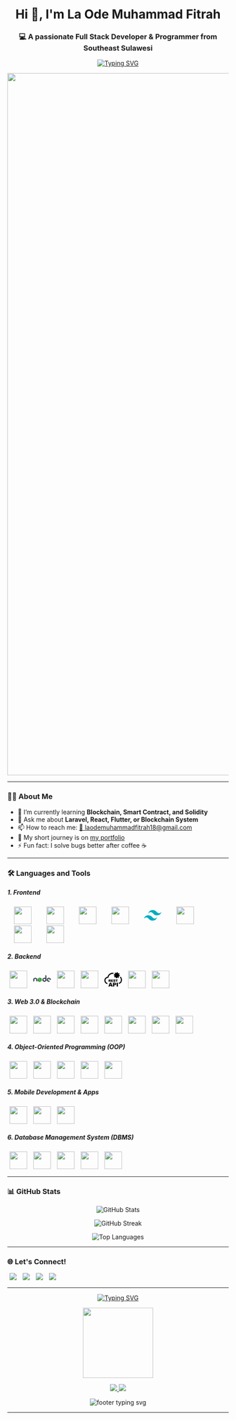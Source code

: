 <!-- Profil Header -->
<h1 align="center">Hi 👋, I'm La Ode Muhammad Fitrah</h1>
<h3 align="center">💻 A passionate Full Stack Developer & Programmer from Southeast Sulawesi</h3>

<!-- Animasi Typing -->
<p align="center">
  <a href="https://github.com/your-username">
    <img src="https://readme-typing-svg.herokuapp.com?color=00ADB5&size=22&center=true&vCenter=true&width=500&lines=Code.+Commit.+Repeat.;Love+for+Clean+Code.;Always+Learning+Something+New." alt="Typing SVG" />
  </a>
</p>

<p align="center">
  <img src="https://media.licdn.com/dms/image/v2/C5112AQH5xKgSmSDkEA/article-cover_image-shrink_600_2000/article-cover_image-shrink_600_2000/0/1580110451615?e=2147483647&v=beta&t=em_icERHsCrjO6yMdtgcC3pXci5LDFI5zRe1yZ3w_0k" alt="Bitcoin Animation" width="1600"/>
</p>

---

### 👨‍💻 About Me

- 🌱 I’m currently learning **Blockchain, Smart Contract, and Solidity**
- 💬 Ask me about **Laravel, React, Flutter, or Blockchain System**
- 📫 How to reach me: [📧 laodemuhammadfitrah18@gmail.com](https://mail.google.com/mail/?view=cm&fs=1&to=laodemuhammadfitrah18@gmail.com)
- 📝 My short journey is on [my portfolio](https://your-blog.com)
- ⚡ Fun fact: I solve bugs better after coffee ☕

---

### 🛠️ Languages and Tools

<!-- Frontend -->
<h5>1. Frontend</h5>
<p align="left">
  <img src="https://cdn.jsdelivr.net/gh/devicons/devicon/icons/html5/html5-original.svg" width="40" height="40" style="margin: 0 15px;"/>
  <img src="https://cdn.jsdelivr.net/gh/devicons/devicon/icons/css3/css3-original.svg" width="40" height="40" style="margin: 0 15px;"/>
  <img src="https://cdn.jsdelivr.net/gh/devicons/devicon/icons/javascript/javascript-original.svg" width="40" height="40" style="margin: 0 15px;"/>
  <img src="https://cdn.jsdelivr.net/gh/devicons/devicon/icons/bootstrap/bootstrap-original.svg" width="40" height="40"style="margin: 0 15px;"/>
  <svg xmlns="http://www.w3.org/2000/svg" x="0px" y="0px" width="40" height="40" style="margin: 0 15px;" viewBox="0 0 48 48"><path fill="#00acc1" d="M24,9.604c-6.4,0-10.4,3.199-12,9.597c2.4-3.199,5.2-4.398,8.4-3.599 c1.826,0.456,3.131,1.781,4.576,3.247C27.328,21.236,30.051,24,36,24c6.4,0,10.4-3.199,12-9.598c-2.4,3.199-5.2,4.399-8.4,3.6 c-1.825-0.456-3.13-1.781-4.575-3.247C32.672,12.367,29.948,9.604,24,9.604L24,9.604z M12,24c-6.4,0-10.4,3.199-12,9.598 c2.4-3.199,5.2-4.399,8.4-3.599c1.825,0.457,3.13,1.781,4.575,3.246c2.353,2.388,5.077,5.152,11.025,5.152 c6.4,0,10.4-3.199,12-9.598c-2.4,3.199-5.2,4.399-8.4,3.599c-1.826-0.456-3.131-1.781-4.576-3.246C20.672,26.764,17.949,24,12,24 L12,24z"></path></svg>
  <img src="https://cdn.jsdelivr.net/gh/devicons/devicon/icons/vuejs/vuejs-original.svg" width="40" height="40" style="margin: 0 15px;"/>
  <img src="https://cdn.jsdelivr.net/gh/devicons/devicon/icons/react/react-original.svg" width="40" height="40" style="margin: 0 15px;"/>
  <img src="https://cdn.jsdelivr.net/gh/devicons/devicon/icons/nextjs/nextjs-original.svg" width="40" height="40" style="margin: 0 15px;"/>
</p>

<!-- Backend -->
<h5>2. Backend</h5>
<p align="left">
  <img src="https://cdn.jsdelivr.net/gh/devicons/devicon/icons/php/php-original.svg" width="40" height="40" style="margin: 0 5px;"/>
  <svg xmlns="http://www.w3.org/2000/svg" x="0px" y="0px" width="40" height="40" style="margin: 0 5px;" viewBox="0 0 48 48"><path fill="#388e3c" d="M17.204 19.122l-4.907 2.715C12.113 21.938 12 22.126 12 22.329v5.433c0 .203.113.39.297.492l4.908 2.717c.183.101.41.101.593 0l4.907-2.717C22.887 28.152 23 27.965 23 27.762v-5.433c0-.203-.113-.39-.297-.492l-4.906-2.715c-.092-.051-.195-.076-.297-.076-.103 0-.205.025-.297.076M42.451 24.013l-.818.452c-.031.017-.049.048-.049.082v.906c0 .034.019.065.049.082l.818.453c.031.017.068.017.099 0l.818-.453c.03-.017.049-.048.049-.082v-.906c0-.034-.019-.065-.05-.082l-.818-.452C42.534 24.004 42.517 24 42.5 24S42.466 24.004 42.451 24.013"></path><path fill="#37474f" d="M35.751,13.364l-2.389-1.333c-0.075-0.042-0.167-0.041-0.241,0.003 c-0.074,0.044-0.12,0.123-0.12,0.209L33,20.295l-2.203-1.219C30.705,19.025,30.602,19,30.5,19c-0.102,0-0.205,0.025-0.297,0.076 h0.001l-4.907,2.715C25.113,21.892,25,22.08,25,22.282v5.433c0,0.203,0.113,0.39,0.297,0.492l4.908,2.717 c0.183,0.101,0.41,0.101,0.593,0l4.907-2.717C35.887,28.106,36,27.918,36,27.715V13.788C36,13.612,35.904,13.45,35.751,13.364z M32.866,26.458l-2.23,1.235c-0.083,0.046-0.186,0.046-0.269,0l-2.231-1.235C28.051,26.412,28,26.326,28,26.234v-2.47 c0-0.092,0.051-0.177,0.135-0.224l2.231-1.234h-0.001c0.042-0.023,0.088-0.034,0.135-0.034c0.047,0,0.093,0.012,0.135,0.034 l2.23,1.234C32.949,23.587,33,23.673,33,23.765v2.47C33,26.326,32.949,26.412,32.866,26.458z"></path><path fill="#2e7d32" d="M17.204,19.122L12,27.762c0,0.203,0.113,0.39,0.297,0.492l4.908,2.717 c0.183,0.101,0.41,0.101,0.593,0L23,22.329c0-0.203-0.113-0.39-0.297-0.492l-4.906-2.715c-0.092-0.051-0.195-0.076-0.297-0.076 c-0.103,0-0.205,0.025-0.297,0.076"></path><path fill="#4caf50" d="M17.204,19.122l-4.907,2.715C12.113,21.938,12,22.126,12,22.329l5.204,8.642 c0.183,0.101,0.41,0.101,0.593,0l4.907-2.717C22.887,28.152,23,27.965,23,27.762l-5.203-8.64c-0.092-0.051-0.195-0.076-0.297-0.076 c-0.103,0-0.205,0.025-0.297,0.076"></path><path fill="#37474f" d="M47.703 21.791l-4.906-2.715C42.705 19.025 42.602 19 42.5 19c-.102 0-.205.025-.297.076h.001l-4.907 2.715C37.114 21.892 37 22.084 37 22.294v5.411c0 .209.114.402.297.503l4.908 2.717c.184.102.409.102.593 0l2.263-1.253c.207-.115.206-.412-.002-.526l-4.924-2.687C40.052 26.412 40 26.325 40 26.231v-2.466c0-.092.05-.177.13-.221l2.235-1.236h-.001c.042-.023.088-.034.135-.034.047 0 .093.012.135.034l2.235 1.237c.08.044.13.129.13.221v2.012c0 .086.046.166.121.209.075.042.167.042.242-.001l2.398-1.393c.148-.086.24-.245.24-.417v-1.88C48 22.085 47.886 21.892 47.703 21.791zM10.703 21.791l-4.906-2.715C5.705 19.025 5.602 19 5.5 19c-.102 0-.205.025-.297.076h.001l-4.907 2.715C.114 21.892 0 22.084 0 22.294v7.465c0 .086.046.166.121.209.075.042.167.042.242-.001l2.398-1.393C2.909 28.488 3 28.329 3 28.157v-4.393c0-.092.05-.177.13-.221l2.235-1.236H5.365c.042-.023.088-.034.135-.034.047 0 .093.012.135.034l2.235 1.237C7.95 23.588 8 23.673 8 23.765v4.393c0 .172.091.331.24.417l2.398 1.393c.075.043.167.043.242.001C10.954 29.925 11 29.845 11 29.759v-7.464C11 22.085 10.886 21.892 10.703 21.791z"></path></svg>
  <img src="https://www.svgrepo.com/show/353985/laravel.svg" width="40" height="40" style="margin: 0 5px;"/>
  <img src="https://cdn.jsdelivr.net/gh/devicons/devicon/icons/codeigniter/codeigniter-plain.svg" width="40" height="40" style="margin: 0 5px;"/>
  <?xml version="1.0" encoding="utf-8"?><svg version="1.1" width="40" height="40" style="margin: 0 5px;" id="Layer_1" xmlns="http://www.w3.org/2000/svg" xmlns:xlink="http://www.w3.org/1999/xlink" x="0px" y="0px" viewBox="0 0 122.88 100.33" style="enable-background:new 0 0 122.88 100.33" xml:space="preserve"><style type="text/css"></style><g><path class="st0" d="M102.79,7.11l2.59,3.41c0.68,0.9,0.51,2.19-0.39,2.87l-2.75,2.09c0.5,1.33,0.82,2.75,0.95,4.2l3.13,0.43 c1.12,0.15,1.9,1.19,1.75,2.31l-0.58,4.25c-0.15,1.12-1.19,1.91-2.31,1.75l-3.42-0.47c-0.61,1.33-1.39,2.55-2.31,3.64l1.92,2.52 c0.68,0.9,0.5,2.19-0.4,2.87l-3.41,2.59c-0.9,0.68-2.19,0.5-2.87-0.39l-2.09-2.75c-1.34,0.5-2.75,0.82-4.21,0.95l-0.43,3.13 c-0.15,1.12-1.19,1.9-2.31,1.75l-4.25-0.58c-1.12-0.15-1.9-1.19-1.75-2.31l0.47-3.42c-1.32-0.61-2.55-1.39-3.64-2.3l-2.52,1.91 c-0.9,0.68-2.19,0.51-2.87-0.39l-2.59-3.41c-0.68-0.9-0.51-2.19,0.39-2.87l2.75-2.09c-0.5-1.34-0.82-2.75-0.95-4.2l-3.13-0.43 c-1.12-0.15-1.91-1.19-1.75-2.31l0.58-4.25c0.16-1.12,1.19-1.9,2.31-1.75l3.42,0.47c0.61-1.32,1.39-2.55,2.3-3.64l-1.91-2.52 C71.83,7.28,72,5.99,72.9,5.31l3.41-2.59c0.9-0.68,2.19-0.51,2.87,0.39l2.09,2.75c1.33-0.5,2.75-0.82,4.2-0.95l0.43-3.13 c0.15-1.12,1.19-1.91,2.31-1.76l4.25,0.58c1.12,0.15,1.91,1.19,1.75,2.31l-0.47,3.42c1.33,0.61,2.55,1.39,3.65,2.31l2.52-1.91 C100.81,6.04,102.1,6.21,102.79,7.11L102.79,7.11L102.79,7.11z M29.67,67.12v-16.5h8.5c1.58,0,2.78,0.13,3.61,0.41 c0.83,0.27,1.51,0.77,2.01,1.5c0.51,0.74,0.77,1.63,0.77,2.68c0,0.91-0.2,1.71-0.59,2.37c-0.39,0.67-0.93,1.21-1.61,1.62 c-0.43,0.26-1.03,0.48-1.79,0.65c0.61,0.21,1.05,0.4,1.32,0.61c0.19,0.14,0.46,0.43,0.81,0.87c0.35,0.44,0.59,0.79,0.71,1.03 l2.48,4.77h-5.76l-2.72-5.03c-0.35-0.65-0.65-1.08-0.92-1.27c-0.37-0.25-0.79-0.38-1.25-0.38h-0.45v6.68H29.67L29.67,67.12z M47.65,95.85h-9.52l-1.37,4.48h-8.58l10.23-27.19h9.2l10.19,27.19h-8.8L47.65,95.85L47.65,95.85z M45.87,89.96l-2.97-9.78 l-2.98,9.78H45.87L45.87,89.96z M59.78,73.14h13.98c3.05,0,5.33,0.72,6.84,2.17c1.51,1.45,2.27,3.52,2.27,6.19 c0,2.75-0.83,4.9-2.48,6.45c-1.65,1.55-4.18,2.32-7.57,2.32h-4.61v10.06h-8.43V73.14L59.78,73.14z M68.21,84.76h2.07 c1.63,0,2.78-0.28,3.44-0.85c0.66-0.56,0.99-1.29,0.99-2.16c0-0.85-0.29-1.58-0.86-2.17c-0.57-0.59-1.65-0.89-3.23-0.89h-2.41 V84.76L68.21,84.76z M86.27,73.14h8.43v27.19h-8.43V73.14L86.27,73.14z M34.79,57.32h2.15c0.23,0,0.68-0.08,1.35-0.23 c0.34-0.07,0.62-0.24,0.83-0.52c0.22-0.28,0.32-0.6,0.32-0.96c0-0.53-0.17-0.95-0.51-1.23c-0.34-0.29-0.97-0.43-1.9-0.43h-2.24 V57.32L34.79,57.32z M46.87,50.62h13.65v3.52h-8.53v2.63h7.91v3.36h-7.91v3.25h8.78v3.73h-13.9V50.62L46.87,50.62z M61.98,61.66 l4.84-0.3c0.1,0.79,0.32,1.38,0.64,1.79c0.53,0.66,1.28,1,2.25,1c0.72,0,1.29-0.17,1.68-0.51c0.39-0.34,0.59-0.74,0.59-1.19 c0-0.43-0.19-0.81-0.56-1.15c-0.37-0.34-1.24-0.65-2.61-0.96c-2.23-0.5-3.82-1.17-4.78-2c-0.96-0.83-1.44-1.89-1.44-3.18 c0-0.85,0.25-1.65,0.74-2.4c0.49-0.75,1.23-1.35,2.22-1.78c0.99-0.43,2.34-0.64,4.06-0.64c2.11,0,3.71,0.39,4.82,1.18 c1.1,0.79,1.76,2.03,1.97,3.75l-4.79,0.29c-0.13-0.75-0.4-1.3-0.8-1.63c-0.41-0.34-0.98-0.51-1.69-0.51 c-0.59,0-1.04,0.13-1.34,0.38c-0.3,0.25-0.45,0.56-0.45,0.92c0,0.26,0.13,0.49,0.37,0.71c0.24,0.21,0.8,0.42,1.7,0.61 c2.23,0.48,3.83,0.97,4.79,1.46c0.96,0.49,1.67,1.1,2.1,1.83c0.44,0.72,0.66,1.54,0.66,2.44c0,1.06-0.29,2.03-0.88,2.92 c-0.58,0.89-1.4,1.57-2.45,2.03c-1.05,0.46-2.37,0.69-3.97,0.69c-2.8,0-4.75-0.54-5.83-1.62C62.74,64.69,62.13,63.32,61.98,61.66 L61.98,61.66z M77.69,50.62h15.51v4.08H88v12.42H82.9V54.7h-5.21V50.62L77.69,50.62z M60.53,11.46c-1.83-0.14-3.68-0.12-5.51,0.06 c-5.63,0.54-11.1,2.59-15.62,6.1c-5.23,4.05-9.2,10.11-10.73,18.14l-0.48,2.51l-2.5,0.44c-2.45,0.43-4.64,1.02-6.56,1.77 c-1.86,0.72-3.52,1.61-4.97,2.66c-1.16,0.84-2.16,1.78-3.01,2.8c-2.63,3.15-3.85,7.1-3.82,11.1c0.03,4.06,1.35,8.16,3.79,11.53 c0.91,1.25,1.96,2.4,3.16,3.4c1.22,1.01,2.59,1.85,4.13,2.48c0.87,0.36,1.8,0.66,2.77,0.9v7.49c-2-0.36-3.84-0.9-5.56-1.61 c-2.27-0.94-4.28-2.15-6.05-3.63c-1.68-1.4-3.15-2.99-4.4-4.72C1.84,68.28,0.04,62.66,0,57.06c-0.04-5.66,1.72-11.29,5.52-15.85 c1.23-1.48,2.68-2.84,4.34-4.04c1.93-1.4,4.14-2.58,6.64-3.55c1.72-0.67,3.56-1.23,5.5-1.68c2.2-8.74,6.89-15.47,12.92-20.14 c5.64-4.37,12.43-6.92,19.42-7.59c3.67-0.35,7.39-0.19,11.03,0.49c-0.08,0.33-0.15,0.66-0.19,1l-0.01,0.06 c-0.07,0.57-0.1,1.14-0.07,1.72c-0.77,0.3-1.49,0.71-2.14,1.21l-0.03,0.02C61.96,9.44,61.14,10.38,60.53,11.46L60.53,11.46z M113.44,30.66c0.56,0.51,1.1,1.04,1.63,1.61c1.07,1.15,2.08,2.45,3.03,3.9c3.2,4.92,4.84,11.49,4.77,17.92 c-0.07,6.31-1.77,12.59-5.25,17.21c-2.27,3.01-5.18,5.47-8.67,7.42c-2.39,1.34-5.08,2.45-8.01,3.35v-7.75 c1.58-0.59,3.05-1.25,4.4-2c2.63-1.47,4.78-3.26,6.39-5.41c2.5-3.33,3.73-8.04,3.78-12.87c0.06-5.07-1.18-10.16-3.59-13.86 c-0.69-1.07-1.45-2.03-2.25-2.89c-0.31-0.33-0.62-0.64-0.94-0.94c0.05-0.5,0.07-1.01,0.04-1.52c0.77-0.3,1.49-0.71,2.14-1.21 l0.03-0.02C111.97,32.81,112.83,31.81,113.44,30.66L113.44,30.66z M88.08,12.8c4.61,0.63,7.83,4.88,7.2,9.49 c-0.63,4.61-4.88,7.84-9.49,7.21c-4.61-0.63-7.84-4.88-7.2-9.49C79.23,15.4,83.47,12.17,88.08,12.8L88.08,12.8L88.08,12.8z"/></g></svg>
  <img src="https://cdn-icons-png.flaticon.com/512/5105/5105250.png" height="40" style="margin: 0 5px;"/>
  <img src="https://cdn-icons-png.flaticon.com/512/9693/9693029.png" height="40" style="margin: 0 5px;"/>
</p>

<!-- Web 3.0 & Blockchain -->
<h5>3. Web 3.0 & Blockchain</h5>
<p align="left">
  <img src="https://img.icons8.com/?size=256&id=HOqGCOyHDbd4&format=png" height="40" style="margin: 0 5px;"/>
  <img src="https://cdn-icons-png.flaticon.com/512/5901/5901994.png" height="40" style="margin: 0 5px;"/>
  <img src="https://assets.streamlinehq.com/image/private/w_300,h_300,ar_1/f_auto/v1/icons/5/web3js-fkc6l6evntwzqrc1ac18.png/web3js-bqu5uc0cbrwxmkzlzt2ods.png?_a=DATAdtAAZAA0" height="40" style="margin: 0 5px;"/>
  <img src="https://icon.icepanel.io/Technology/svg/Hardhat.svg" height="40" style="margin: 0 5px;"/>
  <img src="https://archive.trufflesuite.com/assets/logo.png" height="40" style="margin: 0 5px;"/>
  <img src="https://moxiesuite.github.io/img/ganache-logomark.svg" height="40" style="margin: 0 5px;"/>
  <img src="https://icons.iconarchive.com/icons/cjdowner/cryptocurrency-flat/256/Ethereum-ETH-icon.png" height="40" style="margin: 0 5px;"/>
  <img src="https://upload.wikimedia.org/wikipedia/commons/thumb/2/21/Polygon_Icon.svg/1200px-Polygon_Icon.svg.png" height="40" style="margin: 0 5px;">
</p>

<!-- OOP -->
<h5>4. Object-Oriented Programming (OOP)</h5>
<p align="left">
  <img src="https://cdn.jsdelivr.net/gh/devicons/devicon/icons/python/python-original.svg" width="40" height="40" style="margin: 0 5px;"/>
  <img src="https://cdn.jsdelivr.net/gh/devicons/devicon/icons/java/java-original.svg" width="40" height="40" style="margin: 0 5px;"/>
  <img src="https://cdn.jsdelivr.net/gh/devicons/devicon/icons/c/c-original.svg" width="40" height="40" style="margin: 0 5px;"/>
  <img src="https://cdn.jsdelivr.net/gh/devicons/devicon/icons/cplusplus/cplusplus-original.svg" width="40" height="40" style="margin: 0 5px;"/>
  <img src="https://cdn.jsdelivr.net/gh/devicons/devicon/icons/csharp/csharp-original.svg" width="40" height="40" style="margin: 0 5px;"/>
</p>

<!-- Mobile Development -->
<h5>5. Mobile Development & Apps</h5>
<p align="left">
  <img src="https://cdn.jsdelivr.net/gh/devicons/devicon/icons/flutter/flutter-original.svg" width="40" height="40" style="margin: 0 5px;"/>
  <img src="https://cdn.jsdelivr.net/gh/devicons/devicon/icons/react/react-original.svg" width="40" height="40" style="margin: 0 5px;"/>
  <img src="https://cdn.jsdelivr.net/gh/devicons/devicon/icons/kotlin/kotlin-original.svg" width="40" height="40" style="margin: 0 5px;"/>
</p>

<!-- Database -->
<h5>6. Database Management System (DBMS)</h5>
<p align="left">
  <img src="https://cdn.jsdelivr.net/gh/devicons/devicon/icons/mysql/mysql-original.svg" width="40" height="40" style="margin: 0 5px;"/>
  <img src="https://cdn.jsdelivr.net/gh/devicons/devicon/icons/postgresql/postgresql-original.svg" width="40" height="40" style="margin: 0 5px;"/>
  <img src="https://cdn.jsdelivr.net/gh/devicons/devicon/icons/mongodb/mongodb-original.svg" width="40" height="40" style="margin: 0 5px;"/>
  <img src="https://cdn4.iconfinder.com/data/icons/google-i-o-2016/512/google_firebase-2-512.png" height="40" style="margin: 0 5px;"/>
  <img src="https://img.icons8.com/?size=256&id=laYYF3dV0Iew&format=png" height="40" style="margin: 0 5px;"/>
</p>

---

### 📊 GitHub Stats

<p align="center">
  <img src="https://github-readme-stats.vercel.app/api?username=laode18&show_icons=true&theme=tokyonight" alt="GitHub Stats" />
</p>

<p align="center">
  <img src="https://github-readme-streak-stats.herokuapp.com/?user=laode18&theme=tokyonight" alt="GitHub Streak" />
</p>

<p align="center">
  <img src="https://github-readme-stats.vercel.app/api/top-langs/?username=laode18&layout=compact&theme=tokyonight" alt="Top Languages" />
</p>

---

### 🌐 Let's Connect!

<p align="left">
  <a href="https://mail.google.com/mail/?view=cm&fs=1&to=laodemuhammadfitrah18@gmail.com" style="margin: 0 5px;"><img src="https://img.shields.io/badge/email-D14836?style=for-the-badge&logo=gmail&logoColor=white" /></a>
  <a href="https://www.linkedin.com/in/la-ode-muhammad-fitrah-197a24294" style="margin: 0 5px;"><img src="https://img.shields.io/badge/linkedin-0077B5?style=for-the-badge&logo=linkedin&logoColor=white" /></a>
  <a href="https://instagram.com/mr_l_18" style="margin: 0 5px;"><img src="https://img.shields.io/badge/Instagram-E4405F?style=for-the-badge&logo=instagram&logoColor=white" /></a>
  <a href="https://wa.me/6285156457508" style="margin: 0 5px;"><img src="https://img.shields.io/badge/WhatsApp-25D366?style=for-the-badge&logo=whatsapp&logoColor=white" /></a>
</p>

---

<!-- Footer -->

<p align="center"> 
  <a href="https://github.com/laode18"> 
    <img src="https://readme-typing-svg.demolab.com?font=Fira+Code&size=22&pause=1000&color=36BCF7&width=435&lines=Thanks+for+visiting!+👋;Feel+free+to+connect+with+me+💬" alt="Typing SVG" /> 
  </a> 
</p> 
<p align="center"> 
  <img src="https://media.giphy.com/media/WFZvB7VIXBgiz3oDXE/giphy.gif" width="160" height="160" /> 
</p> 
<p align="center"> 
  <a href="https://github.com/laode18" target="_blank">
    <img src="https://img.shields.io/github/followers/laode18?label=Follow&style=social" /> 
  </a> 
  <a href="https://github.com/laode18?tab=repositories" target="_blank"> 
    <img src="https://img.shields.io/github/stars/laode18?style=social" /> 
  </a> 
</p> 
<p align="center"> 
  <img src="https://readme-typing-svg.demolab.com?font=Fira+Code&size=18&pause=1000&color=F7C936&center=true&width=435&lines=Made+with+💖+by+La Ode Muhammad Fitrah" alt="footer typing svg" /> 
</p>

---
